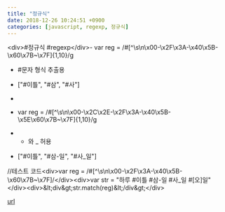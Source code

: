 ```yaml
---
title: "정규식"
date: 2018-12-26 10:24:51 +0900
categories: [javascript, regexp, 정규식]
---
```


&lt;div&gt;#정규식 #regexp&lt;/div&gt;- var reg = /#[^\s\n\x00-\x2F\x3A-\x40\x5B-\x60\x7B~\x7F]{1,10}/g
- #문자 형식 추출용 
- ["#이틀", "#삼", "#사"]

- 
- var reg = /#[^\s\n\x00-\x2C\x2E-\x2F\x3A-\x40\x5B-\x5E\x60\x7B~\x7F]{1,10}/g
- - 와 _ 허용
- ["#이틀", "#삼-일", "#사_일"]


//테스트 코드&lt;div&gt;var reg = /#[^\s\n\x00-\x2F\x3A-\x40\x5B-\x60\x7B~\x7F]/&lt;/div&gt;&lt;div&gt;var str = "하루 #이틀 #삼-일 #사_일 #[오]일"&lt;/div&gt;&lt;div&gt;&amp;lt;div&amp;gt;str.match(reg)&amp;lt;/div&amp;gt;&lt;/div&gt;  



[url](http://www.mins01.com/mh/tech/read/1223)